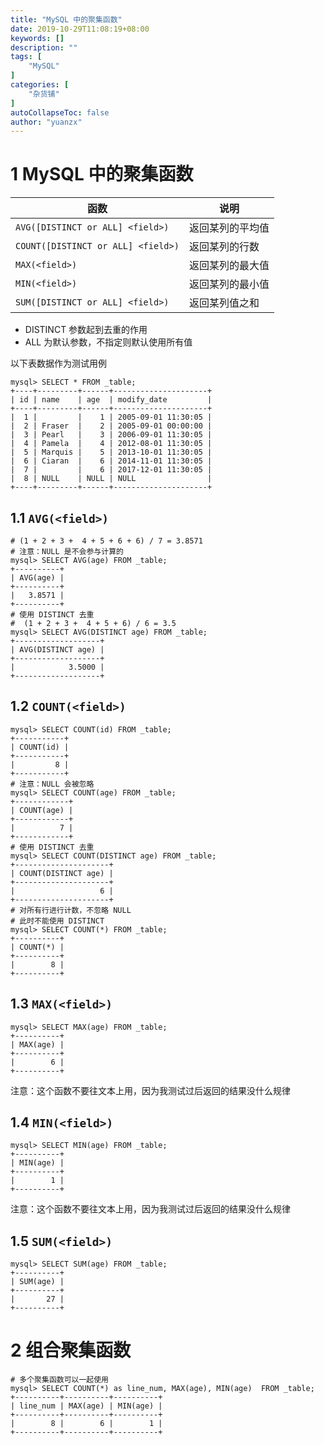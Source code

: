 ```yaml
---
title: "MySQL 中的聚集函数"
date: 2019-10-29T11:08:19+08:00
keywords: []
description: ""
tags: [
    "MySQL"
]
categories: [
    "杂货铺"
]
autoCollapseToc: false
author: "yuanzx"
---
```


# 1 MySQL 中的聚集函数

| 函数                               | 说明             |
| ---------------------------------- | ---------------- |
| `AVG([DISTINCT or ALL] <field>)`   | 返回某列的平均值 |
| `COUNT([DISTINCT or ALL] <field>)` | 返回某列的行数   |
| `MAX(<field>)`                     | 返回某列的最大值 |
| `MIN(<field>)`                     | 返回某列的最小值 |
| `SUM([DISTINCT or ALL] <field>)`   | 返回某列值之和   |

- DISTINCT 参数起到去重的作用
- ALL 为默认参数，不指定则默认使用所有值

以下表数据作为测试用例

```shell
mysql> SELECT * FROM _table;
+----+---------+------+---------------------+
| id | name    | age  | modify_date         |
+----+---------+------+---------------------+
|  1 |         |    1 | 2005-09-01 11:30:05 |
|  2 | Fraser  |    2 | 2005-09-01 00:00:00 |
|  3 | Pearl   |    3 | 2006-09-01 11:30:05 |
|  4 | Pamela  |    4 | 2012-08-01 11:30:05 |
|  5 | Marquis |    5 | 2013-10-01 11:30:05 |
|  6 | Ciaran  |    6 | 2014-11-01 11:30:05 |
|  7 |         |    6 | 2017-12-01 11:30:05 |
|  8 | NULL    | NULL | NULL                |
+----+---------+------+---------------------+
```

## 1.1 `AVG(<field>)`

```shell
# (1 + 2 + 3 +  4 + 5 + 6 + 6) / 7 = 3.8571
# 注意：NULL 是不会参与计算的
mysql> SELECT AVG(age) FROM _table;
+----------+
| AVG(age) |
+----------+
|   3.8571 |
+----------+
# 使用 DISTINCT 去重
#  (1 + 2 + 3 +  4 + 5 + 6) / 6 = 3.5
mysql> SELECT AVG(DISTINCT age) FROM _table;
+-------------------+
| AVG(DISTINCT age) |
+-------------------+
|            3.5000 |
+-------------------+
```

## 1.2 `COUNT(<field>)`

```shell
mysql> SELECT COUNT(id) FROM _table;
+-----------+
| COUNT(id) |
+-----------+
|         8 |
+-----------+
# 注意：NULL 会被忽略
mysql> SELECT COUNT(age) FROM _table;
+------------+
| COUNT(age) |
+------------+
|          7 |
+------------+
# 使用 DISTINCT 去重
mysql> SELECT COUNT(DISTINCT age) FROM _table;
+---------------------+
| COUNT(DISTINCT age) |
+---------------------+
|                   6 |
+---------------------+
# 对所有行进行计数，不忽略 NULL
# 此时不能使用 DISTINCT
mysql> SELECT COUNT(*) FROM _table;
+----------+
| COUNT(*) |
+----------+
|        8 |
+----------+
```

## 1.3 `MAX(<field>)`

```shell
mysql> SELECT MAX(age) FROM _table;
+----------+
| MAX(age) |
+----------+
|        6 |
+----------+
```

注意：这个函数不要往文本上用，因为我测试过后返回的结果没什么规律

## 1.4 `MIN(<field>)`

```shell
mysql> SELECT MIN(age) FROM _table;
+----------+
| MIN(age) |
+----------+
|        1 |
+----------+
```

注意：这个函数不要往文本上用，因为我测试过后返回的结果没什么规律

## 1.5 `SUM(<field>)`

```shell
mysql> SELECT SUM(age) FROM _table;
+----------+
| SUM(age) |
+----------+
|       27 |
+----------+
```

# 2 组合聚集函数

```shell
# 多个聚集函数可以一起使用
mysql> SELECT COUNT(*) as line_num, MAX(age), MIN(age)  FROM _table;
+----------+----------+----------+
| line_num | MAX(age) | MIN(age) |
+----------+----------+----------+
|        8 |        6 |        1 |
+----------+----------+----------+
```